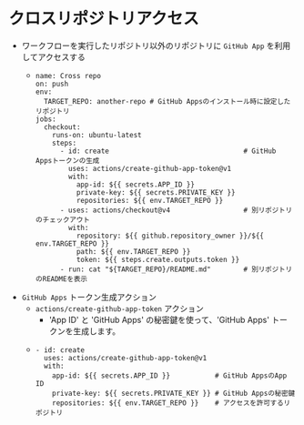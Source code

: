 # クロスリポジトリアクセス
- ワークフローを実行したリポジトリ以外のリポジトリに `GitHub App` を利用してアクセスする
  - ```
    name: Cross repo
    on: push
    env:
      TARGET_REPO: another-repo # GitHub Appsのインストール時に設定したリポジトリ
    jobs:
      checkout:
        runs-on: ubuntu-latest
        steps:
          - id: create                                 # GitHub Appsトークンの生成
            uses: actions/create-github-app-token@v1
            with:
              app-id: ${{ secrets.APP_ID }}
              private-key: ${{ secrets.PRIVATE_KEY }}
              repositories: ${{ env.TARGET_REPO }}
          - uses: actions/checkout@v4                  # 別リポジトリのチェックアウト
            with:
              repository: ${{ github.repository_owner }}/${{ env.TARGET_REPO }}
              path: ${{ env.TARGET_REPO }}
              token: ${{ steps.create.outputs.token }}
          - run: cat "${TARGET_REPO}/README.md"        # 別リポジトリのREADMEを表示
    ```
- `GitHub Apps` トークン生成アクション
  - `actions/create-github-app-token` アクション
    - 'App ID' と 'GitHub Apps' の秘密鍵を使って、'GitHub Apps' トークンを生成します。
  - ```
    - id: create
      uses: actions/create-github-app-token@v1
      with:
        app-id: ${{ secrets.APP_ID }}           # GitHub AppsのApp ID
        private-key: ${{ secrets.PRIVATE_KEY }} # GitHub Appsの秘密鍵
        repositories: ${{ env.TARGET_REPO }}    # アクセスを許可するリポジトリ
    ```
